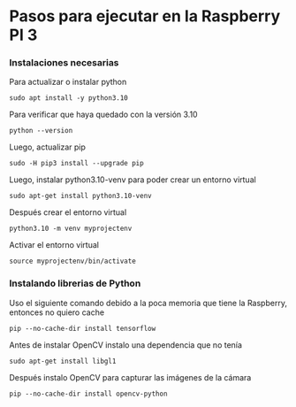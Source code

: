 # Pasos para ejecutar en la Raspberry PI 3

### Instalaciones necesarias
Para actualizar o instalar python

```
sudo apt install -y python3.10
```

Para verificar que haya quedado con la versión 3.10
```
python --version
```
Luego, actualizar pip
```
sudo -H pip3 install --upgrade pip
```

Luego, instalar python3.10-venv para poder crear un entorno virtual
```
sudo apt-get install python3.10-venv
```

Después crear el entorno virtual
```
python3.10 -m venv myprojectenv
```

Activar el entorno virtual
```
source myprojectenv/bin/activate
```

### Instalando librerias de Python
Uso el siguiente comando debido a la poca memoria que tiene la Raspberry, entonces no quiero cache
```
pip --no-cache-dir install tensorflow
```

Antes de instalar OpenCV instalo una dependencia que no tenía
```
sudo apt-get install libgl1
```

Después instalo OpenCV para capturar las imágenes de la cámara
```
pip --no-cache-dir install opencv-python
```
